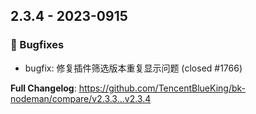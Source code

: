 
## 2.3.4 - 2023-0915


### 🐛 Bugfixes

- bugfix: 修复插件筛选版本重复显示问题 (closed #1766)



**Full Changelog**: https://github.com/TencentBlueKing/bk-nodeman/compare/v2.3.3...v2.3.4
